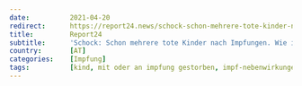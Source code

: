 ```yaml
---
date:          2021-04-20
redirect:      https://report24.news/schock-schon-mehrere-tote-kinder-nach-impfungen-wie-ist-das-moeglich/
title:         Report24
subtitle:      'Schock: Schon mehrere tote Kinder nach Impfungen. Wie ist das möglich?'
country:       [AT]
categories:    [Impfung]
tags:          [kind, mit oder an impfung gestorben, impf-nebenwirkungen]
---
```

